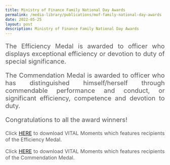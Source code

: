 ```yaml
---
title: Ministry of Finance Family National Day Awards
permalink: /media-library/publications/mof-family-national-day-awards
date: 2022-05-25
layout: post
description: Ministry of Finance Family National Day Awards
---
```

<p style="font-size: 20px;color:#585858;text-align:justify;">
The Efficiency Medal is awarded to officer who displays exceptional efficiency or devotion to duty of special significance. 
</p>
<p style="font-size: 20px;color:#585858;text-align:justify;">
The Commendation Medal is awarded to officer who has distinguished himself/herself through commendable performance and conduct, or significant efficiency, competence and devotion to duty.
</p>
<p style="font-size: 20px;color:#585858;text-align:justify;">
Congratulations to all the award winners!
</p>
<div style="font-size: 16px;color:#585858;text-align:justify;">
	Click <a href = "/media/Ministry of Finance Family National Day Awards - Efficiency Medal.pdf">HERE</a> to download VITAL Moments which features recipients of the Efficiency Medal.
</div>
<br>
<div style="font-size: 16px;color:#585858;text-align:justify;">
 Click <a href = "/media/Ministry of Finance Family National Day Awards - Commendation Medal.pdf">HERE</a> to download VITAL Moments which features recipients of the Commendation Medal.
</div>


